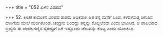 +++
title = "052 ಖಳನ ವಿರಹದ"

+++
52. ಕೀಚಕ ಕಾಮುಕನ ವಿರಹದ ತಾಪವು ಅಧಿಕವಾಗಿ ಆತ ತನ್ನ ಮನೆಗೆ ಬಂದ. ಕಳವಳಿಸುತ್ತ ಚಿಗುರಿನ ಹಾಸಿಗೆಯ ಮೇಲೆ ಮಲಗಿಕೊಂಡ. ಚಂದ್ರನು ಬಂದದ್ದು ತನ್ನನ್ನು ಕೊಲ್ಲಲೆಂದೇ ಎಂದು ಭಾವಿಸಿದ. ಆ ಪಾಪಿಯಾದ ಬ್ರಹ್ಮನು ಈ ಚಂಚಲಗಣ್ಣಿನ ಸೈರಂಧ್ರಿಗೆ ಏಕೆ ಇಷ್ಟೊಂದು ಚೆಲುವನ್ನು ಕೊಟ್ಟ ಎಂದು ಯೋಚಿಸಿದ.